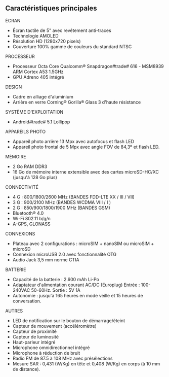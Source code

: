 ## Caractéristiques principales

ÉCRAN
- Écran tactile de 5" avec revêtement anti-traces
- Technologie AMOLED
- Résolution HD (1280x720 pixels)
- Couverture 100% gamme de couleurs du standard NTSC

PROCESSEUR
- Processeur Octa Core Qualcomm® Snapdragon#trade# 616 - MSM8939 ARM Cortex A53 1.5GHz
- GPU Adreno 405 intégré

DESIGN
- Cadre en alliage d'aluminium
- Arrière en verre Corning® Gorilla® Glass 3 d'haute résistance

SYSTÈME D'EXPLOITATION
- Android#trade# 5.1 Lollipop

APPAREILS PHOTO
- Appareil photo arrière 13 Mpx avec autofocus et flash LED
- Appareil photo frontal de 5 Mpx avec angle FOV de 84,3º et flash LED.

MÉMOIRE
- 2 Go RAM DDR3
- 16 Go de mémoire interne extensible avec des cartes microSD-HC/XC (jusqu'à 128 Go plus)

CONNECTIVITÉ
- 4 G : 800/1800/2600 MHz (BANDES FDD-LTE XX / III / VII)
- 3 G : 900/2100 MHz (BANDES WCDMA VIII / I )
- 2 G : 850/900/1800/1900 MHz (BANDES GSM)
- Bluetooth® 4.0
- Wi-Fi 802.11 b/g/n
- A-GPS, GLONASS

CONNEXIONS
- Plateau avec 2 configurations : microSIM + nanoSIM ou microSIM + microSD
- Connexion microUSB 2.0 avec fonctionnalité OTG
- Audio Jack 3,5 mm norme CTIA

BATTERIE
- Capacité de la batterie : 2.600 mAh Li-Po
- Adaptateur d'alimentation courant AC/DC (Europlug) Entrée : 100-240VAC 50-60Hz. Sortie :  5V 1A
- Autonomie : jusqu'à 165 heures en mode veille et 15 heures de conversation.

AUTRES
- LED de notification sur le bouton de démarrage/éteint
- Capteur de mouvement (accéléromètre)
- Capteur de proximité
- Capteur de luminosité
- Haut-parleur intégré
- Microphone omnidirectionnel intégré
- Microphone à réduction de bruit
- Radio FM de 87.5 à 108 MHz avec présélections
- Mesure SAR : 0,431 (W/Kg) en tête et 0,408 (W/Kg) en corps (à 10 mm de distance).
